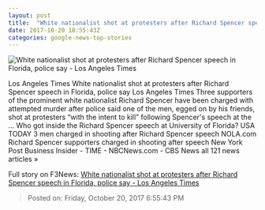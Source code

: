 ```yaml
---
layout: post
title:  "White nationalist shot at protesters after Richard Spencer speech in Florida, police say - Los Angeles Times"
date: 2017-10-20 18:55:43Z
categories: google-news-top-stories
---
```


![White nationalist shot at protesters after Richard Spencer speech in Florida, police say - Los Angeles Times](http://www.trbimg.com/img-59ea56dc/turbine/la-na-richard-spencer-speech-20171020)

Los Angeles Times White nationalist shot at protesters after Richard Spencer speech in Florida, police say Los Angeles Times Three supporters of the prominent white nationalist Richard Spencer have been charged with attempted murder after police said one of the men, egged on by his friends, shot at protesters “with the intent to kill” following Spencer's speech at the ... Who got inside the Richard Spencer speech at University of Florida? USA TODAY 3 men charged in shooting after Richard Spencer speech NOLA.com Richard Spencer supporters charged in shooting after speech New York Post Business Insider - TIME - NBCNews.com - CBS News all 121 news articles »


Full story on F3News: [White nationalist shot at protesters after Richard Spencer speech in Florida, police say - Los Angeles Times](http://www.f3nws.com/n/TVgBNG)

> Posted on: Friday, October 20, 2017 6:55:43 PM
